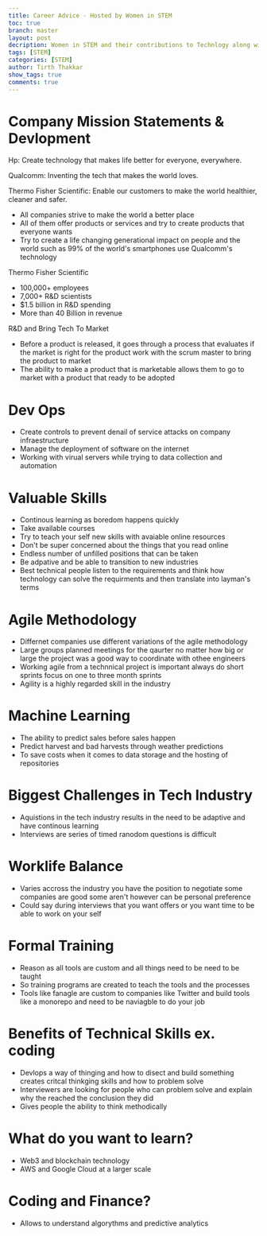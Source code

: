 ```yaml
---
title: Career Advice - Hosted by Women in STEM
toc: true
branch: master
layout: post
decription: Women in STEM and their contributions to Technlogy along with career advice and guidance. 
tags: [STEM]
categories: [STEM]
author: Tirth Thakkar
show_tags: true
comments: true
---
```

# Company Mission Statements & Devlopment

Hp: Create technology that makes life better for everyone, everywhere.

Qualcomm: Inventing the tech that makes the world loves.

Thermo Fisher Scientific: Enable our customers to make the world healthier, cleaner and safer.

- All companies strive to make the world a better place
- All of them offer products or services and try to create products that everyone wants
- Try to create a life changing generational impact on people and the world such as 99% of the world's smartphones use Qualcomm's technology 

Thermo Fisher Scientific
- 100,000+ employees
- 7,000+ R&D scientists
- $1.5 billion in R&D spending
- More than 40 Billion in revenue

R&D and Bring Tech To Market
- Before a product is released, it goes through a process that evaluates if the market is right for the product work with the scrum master to bring the product to market
- The ability to make a product that is marketable allows them to go to market with a product that ready to be adopted

# Dev Ops
- Create controls to prevent denail of service attacks on company infraestructure
- Manage the deployment of software on the internet 
- Working with virual servers while trying to data collection and automation 

# Valuable Skills
- Continous learning as boredom happens quickly
- Take available courses 
- Try to teach your self new skills with avaiable online resources
- Don't be super concerned about the things that you read online 
- Endless number of unfilled positions that can be taken
- Be adpative and be able to transition to new industries
- Best technical people listen to the requirements and think how technology can solve the requirments and then translate into layman's terms

# Agile Methodology
- Differnet companies use different variations of the agile methodology
- Large groups planned meetings for the qaurter no matter how big or large the project was a good way to coordinate with othee engineers
- Working agile from a technnical project is important always do short sprints focus on one to three month sprints 
- Agility is a highly regarded skill in the industry 

# Machine Learning 
- The ability to predict sales before sales happen 
- Predict harvest and bad harvests through weather predictions
- To save costs when it comes to data storage and the hosting of repositories

# Biggest Challenges in Tech Industry
- Aquistions in the tech industry results in the need to be adaptive and have continous learning
- Interviews are series of timed ranodom questions is difficult 

# Worklife Balance
- Varies accross the industry you have the position to negotiate some companies are good some aren't however can be personal preference
- Could say during interviews that you want offers or you want time to be able to work on your self

# Formal Training
- Reason as all tools are custom and all things need to be need to be taught 
- So training programs are created to teach the tools and the processes
- Tools like fanagle are custom to companies like Twitter and build tools like a monorepo and need to be naviagble to do your job

# Benefits of Technical Skills ex. coding 
- Devlops a way of thinging and how to disect and build something creates critcal thinkging skills and how to problem solve
- Interviewers are looking for people who can problem solve and explain why the reached the conclusion they did
- Gives people the ability to think methodically

# What do you want to learn?
- Web3 and blockchain technology 
- AWS and Google Cloud at a larger scale 

# Coding and Finance?
- Allows to understand algorythms and predictive analytics